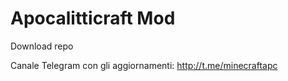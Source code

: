 # Apocalitticraft Mod
Download repo

Canale Telegram con gli aggiornamenti: http://t.me/minecraftapc
